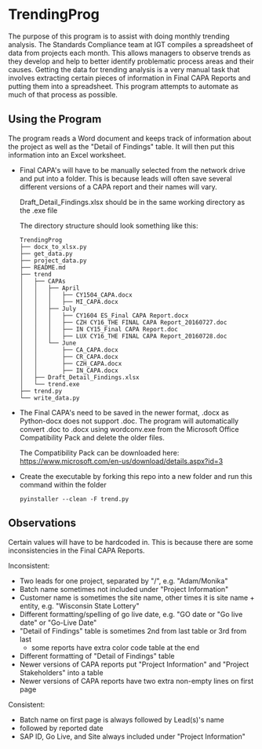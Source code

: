 # TrendingProg
The purpose of this program is to assist with doing monthly trending analysis. The Standards Compliance team at IGT compiles a
spreadsheet of data from projects each month. This allows managers to observe trends as they develop and help to better
identify problematic process areas and their causes. Getting the data for trending analysis is a very manual task that involves
extracting certain pieces of information in Final CAPA Reports and putting them into a spreadsheet. This program attempts to
automate as much of that process as possible.


## Using the Program
The program reads a Word document and keeps track of information about the project as well as the "Detail of Findings" table. It
will then put this information into an Excel worksheet.

* Final CAPA's will have to be manually selected from the network drive and put into a folder. This is because leads will often
  save several different versions of a CAPA report and their names will vary.

  Draft_Detail_Findings.xlsx should be in the same working directory as the .exe file

  The directory structure should look something like this:
  
  ```
  TrendingProg
  ├── docx_to_xlsx.py
  ├── get_data.py
  ├── project_data.py
  ├── README.md
  ├── trend
  │   ├── CAPAs
  │   │   ├── April
  │   │   │   ├── CY1504_CAPA.docx
  │   │   │   ├── MI_CAPA.docx
  │   │   ├── July
  │   │   │   ├── CY1604 ES_Final CAPA Report.docx
  │   │   │   ├── CZH CY16_THE FINAL CAPA Report_20160727.doc
  │   │   │   ├── IN CY15_Final CAPA Report.doc
  │   │   │   ├── LUX CY16_THE FINAL CAPA Report_20160728.doc
  │   │   └── June
  │   │       ├── CA_CAPA.docx
  │   │       ├── CR_CAPA.docx
  │   │       ├── CZH_CAPA.docx
  │   │       ├── IN_CAPA.docx
  │   ├── Draft_Detail_Findings.xlsx
  │   └── trend.exe
  ├── trend.py
  └── write_data.py
  ```

* The Final CAPA's need to be saved in the newer format, .docx as Python-docx does not support .doc. The program will automatically
  convert .doc to .docx using wordconv.exe from the Microsoft Office Compatibility Pack and delete the older files.

  The Compatibility Pack can be downloaded here: https://www.microsoft.com/en-us/download/details.aspx?id=3

* Create the executable by forking this repo into a new folder and run this command within the folder

  `pyinstaller --clean -F trend.py`


 

## Observations
Certain values will have to be hardcoded in. This is because there are some inconsistencies in the Final CAPA Reports.

Inconsistent:
  - Two leads for one project, separated by "/", e.g. "Adam/Monika"
  - Batch name sometimes not included under "Project Information"
  - Customer name is sometimes the site name, other times it is site name + entity, e.g. "Wisconsin State Lottery"
  - Different formatting/spelling of go live date, e.g. "GO date or "Go live date" or "Go-Live Date"
  - "Detail of Findings" table is sometimes 2nd from last table or 3rd from last
    - some reports have extra color code table at the end
  - Different formatting of "Detail of Findings" table
  - Newer versions of CAPA reports put "Project Information" and "Project Stakeholders" into a table
  - Newer versions of CAPA reports have two extra non-empty lines on first page
    
Consistent:
  - Batch name on first page is always followed by Lead(s)'s name
  - followed by reported date
  - SAP ID, Go Live, and Site always included under "Project Information"
